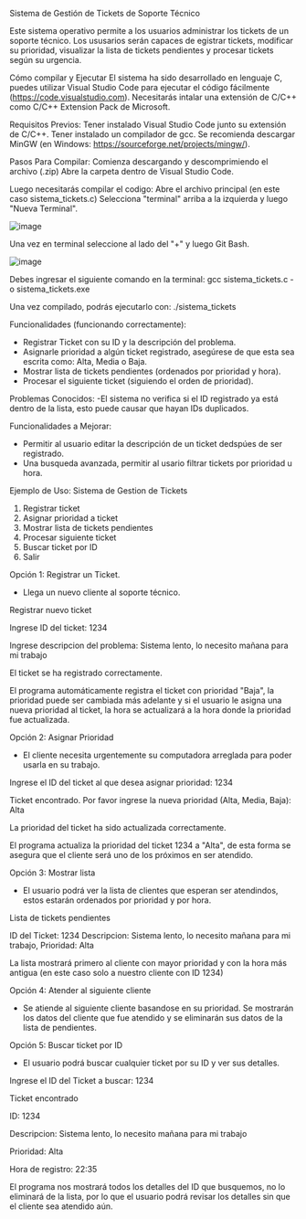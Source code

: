Sistema de Gestión de Tickets de Soporte Técnico

Este sistema operativo permite a los usuarios administrar los tickets de un soporte técnico. Los ususarios serán capaces de egistrar tickets, modificar su prioridad, visualizar la lista de tickets pendientes y procesar tickets según su urgencia.

Cómo compilar y Ejecutar
El sistema ha sido desarrollado en lenguaje C, puedes utilizar Visual Studio Code para ejecutar el código fácilmente (https://code.visualstudio.com). 
Necesitarás intalar una extensión de C/C++ como C/C++ Extension Pack de Microsoft.

Requisitos Previos:
Tener instalado Visual Studio Code junto su extensión de C/C++.
Tener instalado un compilador de gcc. Se recomienda descargar MinGW (en Windows: https://sourceforge.net/projects/mingw/).

Pasos Para Compilar:
Comienza descargando y descomprimiendo el archivo (.zip)
Abre la carpeta dentro de Visual Studio Code.

Luego necesitarás compilar el codigo:
  Abre el archivo principal (en este caso sistema_tickets.c)
  Selecciona "terminal" arriba a la izquierda y luego "Nueva Terminal".

![image](https://github.com/user-attachments/assets/104b004a-12aa-476a-93d4-466b57edaa20)


  Una vez en terminal seleccione al lado del "+" y luego Git Bash.

![image](https://github.com/user-attachments/assets/f9d1c158-3622-4b3f-8d49-9d9c013b8ccc)


  Debes ingresar el siguiente comando en la terminal: gcc sistema_tickets.c -o sistema_tickets.exe
  
  Una vez compilado, podrás ejecutarlo con: ./sistema_tickets 

Funcionalidades (funcionando correctamente):
- Registrar Ticket con su ID y la descripción del problema.
- Asignarle prioridad a algún ticket registrado, asegúrese de que esta sea escrita como: Alta, Media o Baja.
- Mostrar lista de tickets pendientes (ordenados por prioridad y hora).
- Procesar el siguiente ticket (siguiendo el orden de prioridad).

Problemas Conocidos:
-El sistema no verifica si el ID registrado ya está dentro de la lista, esto puede causar que hayan IDs duplicados.

Funcionalidades a Mejorar:
- Permitir al usuario editar la descripción de un ticket dedspúes de ser registrado.
- Una busqueda avanzada, permitir al usario filtrar tickets por prioridad u hora.

Ejemplo de Uso:
Sistema de Gestion de Tickets

1) Registrar ticket
2) Asignar prioridad a ticket
3) Mostrar lista de tickets pendientes
4) Procesar siguiente ticket
5) Buscar ticket por ID
6) Salir

Opción 1: Registrar un Ticket.
- Llega un nuevo cliente al soporte técnico.

Registrar nuevo ticket 

Ingrese ID del ticket: 1234 

Ingrese descripcion del problema: Sistema lento, lo necesito mañana para mi trabajo

El ticket se ha registrado correctamente.


El programa automáticamente registra el ticket con prioridad "Baja", la prioridad puede ser cambiada más adelante y si el usuario le asigna una nueva prioridad al ticket, la hora se actualizará a la hora donde la prioridad fue actualizada.

Opción 2: Asignar Prioridad
- El cliente necesita urgentemente su computadora arreglada para poder usarla en su trabajo.

Ingrese el ID del ticket al que desea asignar prioridad: 1234

Ticket encontrado. Por favor ingrese la nueva prioridad (Alta, Media, Baja): Alta

La prioridad del ticket ha sido actualizada correctamente.

El programa actualiza la prioridad del ticket 1234 a "Alta", de esta forma se asegura que el cliente será uno de los próximos en ser atendido.

Opción 3: Mostrar lista
- El usuario podrá ver la lista de clientes que esperan ser atendindos, estos estarán ordenados por prioridad y por hora.

Lista de tickets pendientes

ID del Ticket: 1234 Descripcion: Sistema lento, lo necesito mañana para mi trabajo, Prioridad: Alta

La lista mostrará primero al cliente con mayor prioridad y con la hora más antigua (en este caso solo a nuestro cliente con ID 1234)

Opción 4: Atender al siguiente cliente
- Se atiende al siguiente cliente basandose en su prioridad.
Se mostrarán los datos del cliente que fue atendido y se eliminarán sus datos de la lista de pendientes.

Opción 5: Buscar ticket por ID
- El usuario podrá buscar cualquier ticket por su ID y ver sus detalles.

Ingrese el ID del Ticket a buscar: 1234

Ticket encontrado

ID: 1234

Descripcion: Sistema lento, lo necesito mañana para mi trabajo

Prioridad: Alta

Hora de registro: 22:35

El programa nos mostrará todos los detalles del ID que busquemos, no lo eliminará de la lista, por lo que el usuario podrá revisar los detalles sin que el cliente sea atendido aún. 
